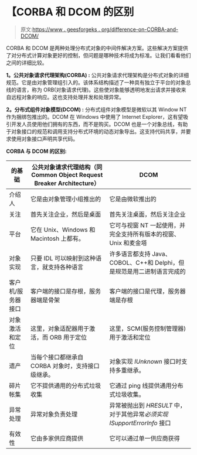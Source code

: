 # 【CORBA 和 DCOM 的区别

> 原文:[https://www . geesforgeks . org/difference-on-CORBA-and-DCOM/](https://www.geeksforgeeks.org/difference-between-corba-and-dcom/)

CORBA 和 DCOM 是两种处理分布式对象的中间件解决方案。这些解决方案提供了对分布式计算对象更好的控制，但问题是哪种技术将成为标准。让我们看看他们之间的详细比较。

**1。公共对象请求代理架构(CORBA) :**
公共对象请求代理架构是分布式对象的详细规范。它是由对象管理组引入的。该体系结构描述了一种具有独立于平台的对象总线的语言，称为 ORB(对象请求代理)。这些使对象能够透明地发出请求并接收来自远程对象的响应。这也支持处理并发和处理异常。

**2。分布式组件对象模型(DCOM) :**
分布式组件对象模型是微软以其 Window NT 作为捆绑包推出的。DCOM 在 Windows 中使用了 Internet Explorer，这有望吸引开发人员使用他们拥有的东西，而不是购买。DCOM 也是一个对象总线，有助于对象接口的规范和调用支持分布式环境的动态对象导出。这支持代码共享，并要求使用对象接口声明共享代码。

**CORBA 与 DCOM 的区别:**

<center>

| 的基础 | 公共对象请求代理结构（同 Common Object Request Breaker Architecture） | DCOM |
| --- | --- | --- |
| 介绍人 | 它是由对象管理小组推出的 | 它是由微软推出的 |
| 关注 | 首先关注企业，然后是桌面 | 首先关注桌面，然后关注企业 |
| 平台 | 它在 Unix、Windows 和 Macintosh 上都有。 | 它可与视窗 NT 一起使用，并完全支持所有版本的视窗、Unix 和麦金塔 |
| 对象实现 | 只要 IDL 可以映射到这种语言，就支持各种语言 | 许多语言都支持 Java、COBOL、C++和 Delphi，但是规范是用二进制语言完成的 |
| 客户机/服务器接口 | 客户端的接口是存根，服务器端是骨架 | 客户端的接口是代理，服务器端是存根 |
| 对象激活和定位 | 这里，对象适配器用于激活，而 ORB 用于定位 | 这里，SCM(服务控制管理器)用于激活和定位 |
| 遗产 | 当每个接口都继承自 CORBA 对象时，支持接口级继承。 | 对象实现 *IUnknown* 接口时支持多重继承。 |
| 碎片帐集 | 它不提供通用的分布式垃圾收集 | 它通过 ping 线提供通用分布式垃圾收集。 |
| 异常处理 | 异常对象负责处理 | 异常被抛出到 *HRESULT* 中，对于其他异常*必须实现 ISupportErrorInfo* 接口 |
| 有效性 | 它由多家供应商提供 | 它可以通过单一供应商获得 |

</center>